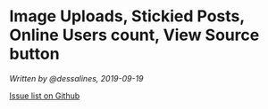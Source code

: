 # Image Uploads, Stickied Posts, Online Users count, View Source button

*Written by @dessalines, 2019-09-19*

[Issue list on Github](https://github.com/LemmyNet/lemmy/milestone/11?closed=1)
